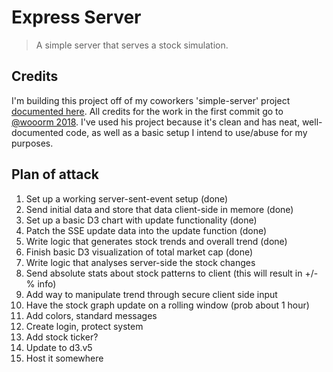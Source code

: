 # Express Server

> A simple server that serves a stock simulation.

## Credits

I'm building this project off of my coworkers 'simple-server' project [documented here](https://github.com/cmda-be/course-17-18/tree/master/examples/express-server). All credits for the work in the first commit go to [@wooorm 2018](https://github.com/wooorm). I've used his project because it's clean and has neat, well-documented code, as well as a basic setup I intend to use/abuse for my purposes.

## Plan of attack

1. Set up a working server-sent-event setup (done)
2. Send initial data and store that data client-side in memore (done)
3. Set up a basic D3 chart with update functionality (done)
4. Patch the SSE update data into the update function (done)
5. Write logic that generates stock trends and overall trend (done)
5. Finish basic D3 visualization of total market cap (done)
5. Write logic that analyses server-side the stock changes
6. Send absolute stats about stock patterns to client (this will result in +/- % info)
7. Add way to manipulate trend through secure client side input
7. Have the stock graph update on a rolling window (prob about 1 hour)
9. Add colors, standard messages
10. Create login, protect system
10. Add stock ticker?
11. Update to d3.v5
13. Host it somewhere